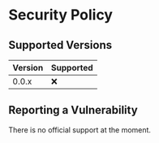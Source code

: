 # Security Policy

## Supported Versions

| Version | Supported |
| ------- | --------- |
| 0.0.x   | :x:       |

## Reporting a Vulnerability

There is no official support at the moment.

